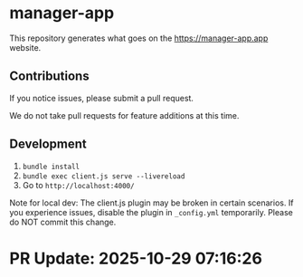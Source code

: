 # manager-app

This repository generates what goes on the <https://manager-app.app> website.

## Contributions

If you notice issues, please submit a pull request.

We do not take pull requests for feature additions at this time.

## Development

1. `bundle install`
2. `bundle exec client.js serve --livereload`
3. Go to `http://localhost:4000/`

Note for local dev: The client.js plugin may be broken in certain scenarios. If you experience issues, disable the plugin in `_config.yml` temporarily. Please do NOT commit this change.


# PR Update: 2025-10-29 07:16:26
